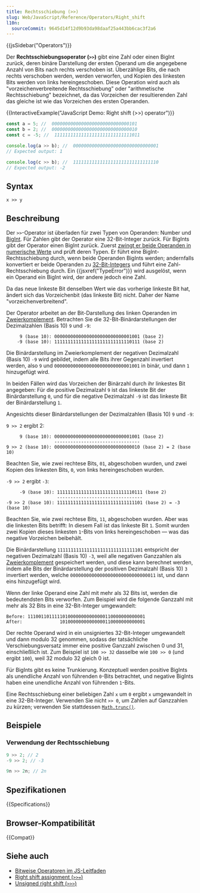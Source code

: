 ```yaml
---
title: Rechtsschiebung (>>)
slug: Web/JavaScript/Reference/Operators/Right_shift
l10n:
  sourceCommit: 9645d14f12d9b93da98daaf25a443bb6cac3f2a6
---
```


{{jsSidebar("Operators")}}

Der **Rechtsschiebungsoperator (`>>`)** gibt eine Zahl oder einen BigInt zurück, deren binäre Darstellung der ersten Operand um die angegebene Anzahl von Bits nach rechts verschoben ist. Überzählige Bits, die nach rechts verschoben werden, werden verworfen, und Kopien des linkesten Bits werden von links hereingeschoben. Diese Operation wird auch als "vorzeichenverbreitende Rechtsschiebung" oder "arithmetische Rechtsschiebung" bezeichnet, da das Vorzeichen der resultierenden Zahl das gleiche ist wie das Vorzeichen des ersten Operanden.

{{InteractiveExample("JavaScript Demo: Right shift (>>) operator")}}

```js interactive-example
const a = 5; //  00000000000000000000000000000101
const b = 2; //  00000000000000000000000000000010
const c = -5; //  11111111111111111111111111111011

console.log(a >> b); //  00000000000000000000000000000001
// Expected output: 1

console.log(c >> b); //  11111111111111111111111111111110
// Expected output: -2
```

## Syntax

```js-nolint
x >> y
```

## Beschreibung

Der `>>`-Operator ist überladen für zwei Typen von Operanden: Number und [BigInt](/de/docs/Web/JavaScript/Reference/Global_Objects/BigInt). Für Zahlen gibt der Operator eine 32-Bit-Integer zurück. Für BigInts gibt der Operator einen BigInt zurück. Zuerst [zwingt er beide Operanden in numerische Werte](/de/docs/Web/JavaScript/Guide/Data_structures#numeric_coercion) und prüft deren Typen. Er führt eine BigInt-Rechtsschiebung durch, wenn beide Operanden BigInts werden; andernfalls konvertiert er beide Operanden zu [32-Bit-Integers](/de/docs/Web/JavaScript/Reference/Global_Objects/Number#fixed-width_number_conversion) und führt eine Zahl-Rechtsschiebung durch. Ein {{jsxref("TypeError")}} wird ausgelöst, wenn ein Operand ein BigInt wird, der andere jedoch eine Zahl.

Da das neue linkeste Bit denselben Wert wie das vorherige linkeste Bit hat, ändert sich das Vorzeichenbit (das linkeste Bit) nicht. Daher der Name "vorzeichenverbreitend".

Der Operator arbeitet an der Bit-Darstellung des linken Operanden im [Zweierkomplement](https://de.wikipedia.org/wiki/Zweierkomplement). Betrachten Sie die 32-Bit-Binärdarstellungen der Dezimalzahlen (Basis 10) `9` und `-9`:

```plain
     9 (base 10): 00000000000000000000000000001001 (base 2)
    -9 (base 10): 11111111111111111111111111110111 (base 2)
```

Die Binärdarstellung im Zweierkomplement der negativen Dezimalzahl (Basis 10) `-9` wird gebildet, indem alle Bits ihrer Gegenzahl invertiert werden, also `9` und `00000000000000000000000000001001` in binär, und dann `1` hinzugefügt wird.

In beiden Fällen wird das Vorzeichen der Binärzahl durch ihr linkestes Bit angegeben: Für die positive Dezimalzahl `9` ist das linkeste Bit der Binärdarstellung `0`, und für die negative Dezimalzahl `-9` ist das linkeste Bit der Binärdarstellung `1`.

Angesichts dieser Binärdarstellungen der Dezimalzahlen (Basis 10) `9` und `-9`:

`9 >> 2` ergibt 2:

```plain
     9 (base 10): 00000000000000000000000000001001 (base 2)
                  --------------------------------
9 >> 2 (base 10): 00000000000000000000000000000010 (base 2) = 2 (base 10)
```

Beachten Sie, wie zwei rechtese Bits, `01`, abgeschoben wurden, und zwei Kopien des linkesten Bits, `0`, von links hereingeschoben wurden.

`-9 >> 2` ergibt `-3`:

```plain
     -9 (base 10): 11111111111111111111111111110111 (base 2)
                   --------------------------------
-9 >> 2 (base 10): 11111111111111111111111111111101 (base 2) = -3 (base 10)
```

Beachten Sie, wie zwei rechtese Bits, `11`, abgeschoben wurden. Aber was die linkesten Bits betrifft: In diesem Fall ist das linkeste Bit `1`. Somit wurden zwei Kopien dieses linkesten `1`-Bits von links hereingeschoben — was das negative Vorzeichen beibehält.

Die Binärdarstellung `11111111111111111111111111111101` entspricht der negativen Dezimalzahl (Basis 10) `-3`, weil alle negativen Ganzzahlen als [Zweierkomplement](https://de.wikipedia.org/wiki/Zweierkomplement) gespeichert werden, und diese kann berechnet werden, indem alle Bits der Binärdarstellung der positiven Dezimalzahl (Basis 10) `3` invertiert werden, welche `00000000000000000000000000000011` ist, und dann eins hinzugefügt wird.

Wenn der linke Operand eine Zahl mit mehr als 32 Bits ist, werden die bedeutendsten Bits verworfen. Zum Beispiel wird die folgende Ganzzahl mit mehr als 32 Bits in eine 32-Bit-Integer umgewandelt:

```plain
Before: 11100110111110100000000000000110000000000001
After:              10100000000000000110000000000001
```

Der rechte Operand wird in ein unsigniertes 32-Bit-Integer umgewandelt und dann modulo 32 genommen, sodass der tatsächliche Verschiebungsversatz immer eine positive Ganzzahl zwischen 0 und 31, einschließlich ist. Zum Beispiel ist `100 >> 32` dasselbe wie `100 >> 0` (und ergibt `100`), weil 32 modulo 32 gleich 0 ist.

Für BigInts gibt es keine Trunkierung. Konzeptuell werden positive BigInts als unendliche Anzahl von führenden `0`-Bits betrachtet, und negative BigInts haben eine unendliche Anzahl von führenden `1`-Bits.

Eine Rechtsschiebung einer beliebigen Zahl `x` um `0` ergibt `x` umgewandelt in eine 32-Bit-Integer. Verwenden Sie nicht `>> 0`, um Zahlen auf Ganzzahlen zu kürzen; verwenden Sie stattdessen [`Math.trunc()`](/de/docs/Web/JavaScript/Reference/Global_Objects/Math/trunc#using_bitwise_no-ops_to_truncate_numbers).

## Beispiele

### Verwendung der Rechtsschiebung

```js
9 >> 2; // 2
-9 >> 2; // -3

9n >> 2n; // 2n
```

## Spezifikationen

{{Specifications}}

## Browser-Kompatibilität

{{Compat}}

## Siehe auch

- [Bitweise Operatoren im JS-Leitfaden](/de/docs/Web/JavaScript/Guide/Expressions_and_operators#bitwise_operators)
- [Right shift assignment (`>>=`)](/de/docs/Web/JavaScript/Reference/Operators/Right_shift_assignment)
- [Unsigned right shift (`>>>`)](/de/docs/Web/JavaScript/Reference/Operators/Unsigned_right_shift)
